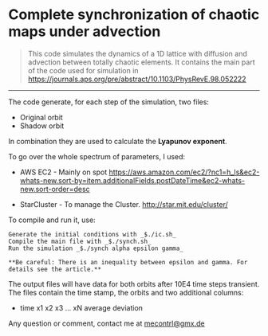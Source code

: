 # Complete synchronization of chaotic maps under advection

> This code simulates the dynamics of a 1D lattice with diffusion and advection between totally chaotic elements.
> It contains the main part of the code used for simulation in https://journals.aps.org/pre/abstract/10.1103/PhysRevE.98.052222

<hr>

The code generate, for each step of the simulation, two files:

* Original orbit
* Shadow orbit

In combination they are used to calculate the **Lyapunov exponent**.

To go over the whole spectrum of parameters, I used:

* AWS EC2 - Mainly on spot
https://aws.amazon.com/ec2/?nc1=h_ls&ec2-whats-new.sort-by=item.additionalFields.postDateTime&ec2-whats-new.sort-order=desc

* StarCluster - To manage the Cluster.
http://star.mit.edu/cluster/


To compile and run it, use:

    Generate the initial conditions with _$./ic.sh_
    Compile the main file with _$./synch.sh_
    Run the simulation _$./synch alpha epsilon gamma_
    
    **Be careful: There is an inequality between epsilon and gamma. For details see the article.**

The output files will have data for both orbits after 10E4 time steps transient. The files contain the time stamp, the orbits and two additional columns:
* time x1 x2 x3 ... xN average deviation

Any question or comment, contact me at mecontrl@gmx.de
